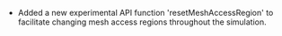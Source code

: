 - Added a new experimental API function 'resetMeshAccessRegion' to facilitate changing mesh access regions throughout the simulation.
